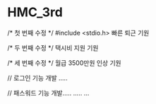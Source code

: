 # HMC_3rd

/* 첫 번째 수정 */
#include <stdio.h>
빠른 퇴근 기원

/* 두 번째 수정 */
택시비 지원 기원

/* 세 번째 수정 */
월급 3500만원 인상 기원

// 로그인 기능 개발
.....

// 패스워드 기능 개발.....
.....
...